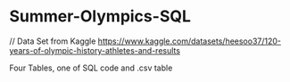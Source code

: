 # Summer-Olympics-SQL
// 
Data Set from Kaggle
https://www.kaggle.com/datasets/heesoo37/120-years-of-olympic-history-athletes-and-results

Four Tables, one of SQL code  and .csv table
